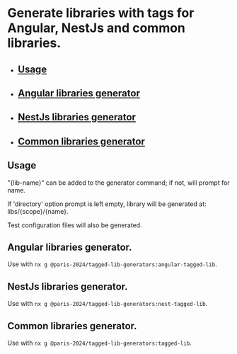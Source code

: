 # Generate libraries with tags for Angular, NestJs and common libraries.

- ## [Usage](#usage)
- ## [Angular libraries generator](#angular-libraries-generators)
- ## [NestJs libraries generator](#nestjs-libraries-generators)
- ## [Common libraries generator](#common-libraries-generators)

## Usage

"{lib-name}" can be added to the generator command; if not, will prompt for name.

If 'directory' option prompt is left empty, library will be generated at: libs/{scope}/{name}.

Test configuration files will also be generated.

## Angular libraries generator.

Use with `nx g @paris-2024/tagged-lib-generators:angular-tagged-lib`.

## NestJs libraries generator.

Use with `nx g @paris-2024/tagged-lib-generators:nest-tagged-lib`.

## Common libraries generator.

Use with `nx g @paris-2024/tagged-lib-generators:tagged-lib`.
